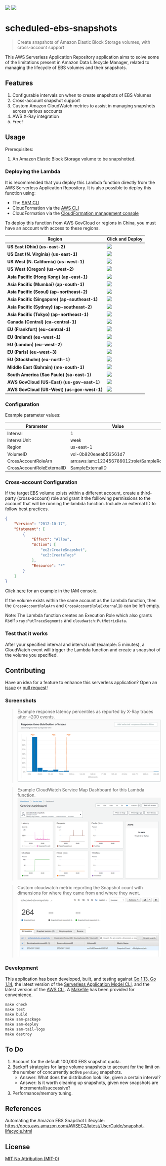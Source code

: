 ![](https://codebuild.us-east-2.amazonaws.com/badges?uuid=eyJlbmNyeXB0ZWREYXRhIjoiYTJIcFJ2d1NiNnNTYUs4VEFGNVlQbzhOdXF1aWcrdHhKdXVwR2h5SjRONVBDMmtnRXFlRmF5NFAwN1dIdUFGcWc1RHlOSjMra3YvZFlqeGNZbSszSVlzPSIsIml2UGFyYW1ldGVyU3BlYyI6InhDL1JTOW9wWC9QWUw0ZDAiLCJtYXRlcmlhbFNldFNlcmlhbCI6MX0%3D&branch=master)
[![][sar-logo]](https://serverlessrepo.aws.amazon.com/applications/arn:aws:serverlessrepo:us-east-1:273450712882:applications~scheduled-ebs-snapshots)


[sar-deploy]: https://img.shields.io/badge/Serverless%20Application%20Repository-Deploy%20Now-FF9900?logo=amazon%20aws&style=flat-square
[sar-logo]: https://img.shields.io/badge/Serverless%20Application%20Repository-View-FF9900?logo=amazon%20aws&style=flat-square

# scheduled-ebs-snapshots
>Create snapshots of Amazon Elastic Block Storage volumes, with cross-account support

This AWS Serverless Application Repository application aims to solve some of the limitations present in Amazon Data Lifecycle Manager, related to managing the lifecycle of EBS volumes and their snapshots.

## Features
1. Configurable intervals on when to create snapshots of EBS Volumes
2. Cross-account snapshot support
3. Custom Amazon CloudWatch metrics to assist in managing snapshots across various accounts
4. AWS X-Ray integration
5. Free!

## Usage
Prerequisites:
1. An Amazon Elastic Block Storage volume to be snapshotted.

### Deploying the Lambda
It is recommended that you deploy this Lambda function directly from the AWS Serverless Application Repository. It is also possible to deploy this function using:
- The [SAM CLI](https://aws.amazon.com/serverless/sam/)
- CloudFormation via the [AWS CLI](https://aws.amazon.com/cli/)
- CloudFormation via the [CloudFormation management console](https://aws.amazon.com/cloudformation/)

To deploy this function from AWS GovCloud or regions in China, you must have an account with access to these regions.

|Region                                        |Click and Deploy                                                                                                                                 |
|----------------------------------------------|-------------------------------------------------------------------------------------------------------------------------------------------------|
|**US East (Ohio) (us-east-2)**                |[![][sar-deploy]](https://deploy.serverlessrepo.app/us-east-2/?app=arn:aws:serverlessrepo:us-east-1:273450712882:applications/scheduled-ebs-snapshots)     |
|**US East (N. Virginia) (us-east-1)**         |[![][sar-deploy]](https://deploy.serverlessrepo.app/us-east-1/?app=arn:aws:serverlessrepo:us-east-1:273450712882:applications/scheduled-ebs-snapshots)     |
|**US West (N. California) (us-west-1)**       |[![][sar-deploy]](https://deploy.serverlessrepo.app/us-west-1/?app=arn:aws:serverlessrepo:us-east-1:273450712882:applications/scheduled-ebs-snapshots)     |
|**US West (Oregon) (us-west-2)**              |[![][sar-deploy]](https://deploy.serverlessrepo.app/us-west-2/?app=arn:aws:serverlessrepo:us-east-1:273450712882:applications/scheduled-ebs-snapshots)     |
|**Asia Pacific (Hong Kong) (ap-east-1)**      |[![][sar-deploy]](https://deploy.serverlessrepo.app/ap-east-1/?app=arn:aws:serverlessrepo:us-east-1:273450712882:applications/scheduled-ebs-snapshots)     |
|**Asia Pacific (Mumbai) (ap-south-1)**        |[![][sar-deploy]](https://deploy.serverlessrepo.app/ap-south-1/?app=arn:aws:serverlessrepo:us-east-1:273450712882:applications/scheduled-ebs-snapshots)    |
|**Asia Pacific (Seoul) (ap-northeast-2)**     |[![][sar-deploy]](https://deploy.serverlessrepo.app/ap-northeast-2/?app=arn:aws:serverlessrepo:us-east-1:273450712882:applications/scheduled-ebs-snapshots)|
|**Asia Pacific (Singapore)	(ap-southeast-1)** |[![][sar-deploy]](https://deploy.serverlessrepo.app/ap-southeast-1/?app=arn:aws:serverlessrepo:us-east-1:273450712882:applications/scheduled-ebs-snapshots)|
|**Asia Pacific (Sydney) (ap-southeast-2)**    |[![][sar-deploy]](https://deploy.serverlessrepo.app/ap-southeast-2/?app=arn:aws:serverlessrepo:us-east-1:273450712882:applications/scheduled-ebs-snapshots)|
|**Asia Pacific (Tokyo) (ap-northeast-1)**     |[![][sar-deploy]](https://deploy.serverlessrepo.app/ap-northeast-1?app=arn:aws:serverlessrepo:us-east-1:273450712882:applications/scheduled-ebs-snapshots) |
|**Canada (Central)	(ca-central-1)**           |[![][sar-deploy]](https://deploy.serverlessrepo.app/ca-central-1/?app=arn:aws:serverlessrepo:us-east-1:273450712882:applications/scheduled-ebs-snapshots)  |
|**EU (Frankfurt) (eu-central-1)**             |[![][sar-deploy]](https://deploy.serverlessrepo.app/eu-central-1/?app=arn:aws:serverlessrepo:us-east-1:273450712882:applications/scheduled-ebs-snapshots)  |
|**EU (Ireland)	(eu-west-1)**                  |[![][sar-deploy]](https://deploy.serverlessrepo.app/eu-west-1/?app=arn:aws:serverlessrepo:us-east-1:273450712882:applications/scheduled-ebs-snapshots)     |
|**EU (London) (eu-west-2)**                   |[![][sar-deploy]](https://deploy.serverlessrepo.app/eu-west-2/?app=arn:aws:serverlessrepo:us-east-1:273450712882:applications/scheduled-ebs-snapshots)     |
|**EU (Paris) (eu-west-3)**                    |[![][sar-deploy]](https://deploy.serverlessrepo.app/eu-west-3/?app=arn:aws:serverlessrepo:us-east-1:273450712882:applications/scheduled-ebs-snapshots)     |
|**EU (Stockholm) (eu-north-1)**               |[![][sar-deploy]](https://deploy.serverlessrepo.app/eu-north-1/?app=arn:aws:serverlessrepo:us-east-1:273450712882:applications/scheduled-ebs-snapshots)    |
|**Middle East (Bahrain) (me-south-1)**        |[![][sar-deploy]](https://deploy.serverlessrepo.app/me-south-1/?app=arn:aws:serverlessrepo:us-east-1:273450712882:applications/scheduled-ebs-snapshots)    |
|**South America (Sao Paulo) (sa-east-1)**     |[![][sar-deploy]](https://deploy.serverlessrepo.app/sa-east-1/?app=arn:aws:serverlessrepo:us-east-1:273450712882:applications/scheduled-ebs-snapshots)     |
|**AWS GovCloud (US-East) (us-gov-east-1)**    |[![][sar-deploy]](https://deploy.serverlessrepo.app/us-gov-east-1/?app=arn:aws:serverlessrepo:us-east-1:273450712882:applications/scheduled-ebs-snapshots) |
|**AWS GovCloud (US-West) (us-gov-west-1)**    |[![][sar-deploy]](https://deploy.serverlessrepo.app/us-gov-west-1/?app=arn:aws:serverlessrepo:us-east-1:273450712882:applications/scheduled-ebs-snapshots) |

### Configuration
Example parameter values:

| Parameter                  | Value                                      |
| ---------------------------|--------------------------------------------|
| Interval                   | 1                                          |
| IntervalUnit               | week                                       |
| Region                     | us-east-1                                  |
| VolumeID                   | vol-0b820eaeab56561d7                      |
| CrossAccountRoleArn        | arn:aws:iam::123456789012:role/SampleRole  |
| CrossAccountRoleExternalID | SampleExternalID                           |

### Cross-account Configuration
If the target EBS volume exists within a different account, create a third-party (cross-account) role and grant it the folllowing permissions to the account that will be running the lambda function. Include an external ID to follow best practices.
```json
{
    "Version": "2012-10-17",
    "Statement": [
        {
            "Effect": "Allow",
            "Action": [
                "ec2:CreateSnapshot", 
                "ec2:CreateTags"
            ],
            "Resource": "*"
        }
    ]
}
```

Click [here](https://console.aws.amazon.com/iam/home?region=us-east-1#/roles$new?step=type&roleType=crossAccount&isThirdParty&accountID=YourAccountID&externalID=YourExternalID) for an example in the IAM console.

If the volume exists within the same account as the Lambda function, then the `CrossAccountRoleArn` and `CrossAccountRoleExternalID` can be left empty. 

Note: The Lambda function creates an Execution Role which also grants itself `xray:PutTraceSegments` and `cloudwatch:PutMetricData`.

### Test that it works
After your specified interval and interval unit (example: 5 minutes), a CloudWatch event will trigger the Lambda function and create a snapshot of the volume you specified. 

## Contributing
Have an idea for a feature to enhance this serverless application? Open an [issue](https://github.com/swoldemi/scheduled-ebs-snapshots/issues) or [pull request](https://github.com/swoldemi/scheduled-ebs-snapshots/pulls)!

### Screenshots
>Example response latency percentiles as reported by X-Ray traces after ~200 events.
![example-trace-response-time](./screenshots/example-trace-response-time.PNG)

>Example CloudWatch Service Map Dashboard for this Lambda function.
![service-map-dashboard](./screenshots/service-map-dashboard.PNG)

>Custom cloudwatch metric reporting the Snapshot count with dimensions for where they came from and where they went.
![example-metrics-screenshot](./screenshots/example-metrics-screenshot.PNG)

### Development
This application has been developed, built, and testing against [Go 1.13, Go 1.14](https://golang.org/dl/), the latest version of the [Serverless Application Model CLI](https://github.com/awslabs/aws-sam-cli), and the latest version of the [AWS CLI](https://docs.aws.amazon.com/cli/latest/userguide/cli-chap-install.html). A [Makefile](./Makefile) has been provided for convenience.

```
make check
make test
make build
make sam-package
make sam-deploy
make sam-tail-logs
make destroy
```

## To Do
1. Account for the default 100,000 EBS snapshot quota.
2. Backoff strategies for large volume snapshots to account for the limit on the number of concurrently active `pending` snapshots.
    - Answer: What does the distribution look like, given a certain interval?
    - Answer: Is it worth cleaning up snapshots, given new snapshots are incremental/successive?
3. Performance/memory tuning.

## References
Automating the Amazon EBS Snapshot Lifecycle: https://docs.aws.amazon.com/AWSEC2/latest/UserGuide/snapshot-lifecycle.html

## License
[MIT No Attribution (MIT-0)](https://spdx.org/licenses/MIT-0.html)